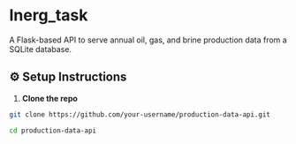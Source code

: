 # Inerg_task
A Flask-based API to serve annual oil, gas, and brine production data from a SQLite database.


## ⚙️ Setup Instructions

1. **Clone the repo**

```bash
git clone https://github.com/your-username/production-data-api.git

cd production-data-api
```
